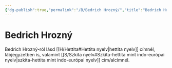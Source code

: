 ```yaml
---
{"dg-publish":true,"permalink":"/B/Bedrich Hrozný/","title":"Bedrich Hrozný","tags":["dg_uploaded"],"created":"2023-11-09T08:34","updated":"2023-11-09T08:34"}
---
```



# Bedrich Hrozný

Bedrich Hrozný-ról lásd [[H/Hettita#Hettita nyelv\|hettita nyelv]] címnél, lábjegyzetben is, valamint [[S/Szkíta nyelv#Szkíta-hettita mint indo-európai nyelv\|szkíta-hettita mint indo-európai nyelv]] cím/alcímnél.  